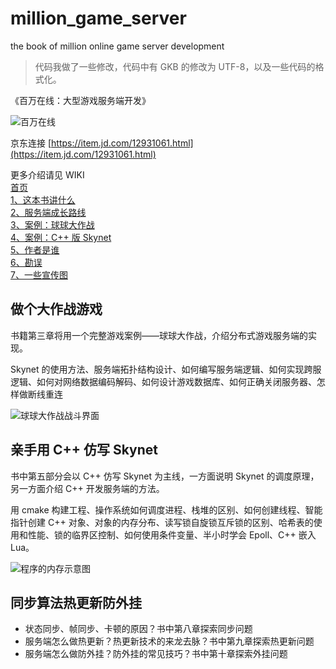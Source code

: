 # million_game_server

the book of million online game server development

> 代码我做了一些修改，代码中有 GKB 的修改为 UTF-8，以及一些代码的格式化。

《百万在线：大型游戏服务端开发》

![百万在线](./web/zcover.jpg)

京东连接 [https://item.jd.com/12931061.html](https://item.jd.com/12931061.html)  

更多介绍请见 WIKI  
[首页](https://github.com/luopeiyu/million_game_server/wiki)  
[1、这本书讲什么](https://github.com/luopeiyu/million_game_server/wiki/%E8%BF%99%E6%9C%AC%E4%B9%A6%E8%AE%B2%E4%BB%80%E4%B9%88)  
[2、服务端成长路线](https://github.com/luopeiyu/million_game_server/wiki/%E6%9C%8D%E5%8A%A1%E7%AB%AF%E6%88%90%E9%95%BF%E8%B7%AF%E7%BA%BF)  
[3、案例：球球大作战](https://github.com/luopeiyu/million_game_server/wiki/%E6%A1%88%E4%BE%8B%EF%BC%9A%E7%90%83%E7%90%83%E5%A4%A7%E4%BD%9C%E6%88%98)  
[4、案例：C++ 版 Skynet](https://github.com/luopeiyu/million_game_server/wiki/%E6%A1%88%E4%BE%8B%EF%BC%9ACpp%E7%89%88Skynet)  
[5、作者是谁](https://github.com/luopeiyu/million_game_server/wiki/%E4%BD%9C%E8%80%85%E6%98%AF%E8%B0%81)  
[6、勘误](https://github.com/luopeiyu/million_game_server/wiki/%E5%8B%98%E8%AF%AF)  
[7、一些宣传图](https://github.com/luopeiyu/million_game_server/wiki/%E4%B8%80%E4%BA%9B%E5%AE%A3%E4%BC%A0%E5%9B%BE)  

## 做个大作战游戏

书籍第三章将用一个完整游戏案例——球球大作战，介绍分布式游戏服务端的实现。

Skynet 的使用方法、服务端拓扑结构设计、如何编写服务端逻辑、如何实现跨服逻辑、如何对网络数据编码解码、如何设计游戏数据库、如何正确关闭服务器、怎样做断线重连

![球球大作战战斗界面](./web/qqdzz2.jpg)

## 亲手用 C++ 仿写 Skynet

书中第五部分会以 C++ 仿写 Skynet 为主线，一方面说明 Skynet 的调度原理，另一方面介绍 C++ 开发服务端的方法。

用 cmake 构建工程、操作系统如何调度进程、栈堆的区别、如何创建线程、智能指针创建 C++ 对象、对象的内存分布、读写锁自旋锁互斥锁的区别、哈希表的使用和性能、锁的临界区控制、如何使用条件变量、半小时学会 Epoll、C++ 嵌入 Lua。

![程序的内存示意图](./web/sunnet1.jpg)

## 同步算法热更新防外挂

- 状态同步、帧同步、卡顿的原因？书中第八章探索同步问题
- 服务端怎么做热更新？热更新技术的来龙去脉？书中第九章探索热更新问题
- 服务端怎么做防外挂？防外挂的常见技巧？书中第十章探索外挂问题
